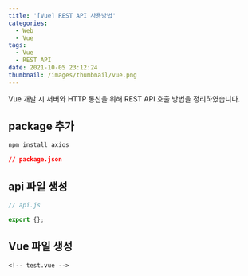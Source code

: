 ```yaml
---
title: '[Vue] REST API 사용방법'
categories:
  - Web
  - Vue
tags:
  - Vue
  - REST API
date: 2021-10-05 23:12:24
thumbnail: /images/thumbnail/vue.png
---
```


Vue 개발 시 서버와 HTTP 통신을 위해 REST API 호출 방법을 정리하였습니다.

## package 추가

```bash
npm install axios
```

```json
// package.json
```

## api 파일 생성

```js
// api.js

export {};
```

## Vue 파일 생성

```vue
<!-- test.vue -->
```

